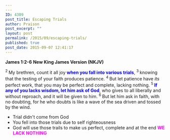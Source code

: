 ```yaml
---
---
ID: 4309
post_title: Escaping Trials
author: Praison
post_excerpt: ""
layout: post
permalink: /2015/09/escaping-trials/
published: true
post_date: 2015-09-07 12:41:17
---
```

<strong>James 1:2-6</strong>
<strong> New King James Version (NKJV)</strong>

<span class="text Jas-1-2"><sup class="versenum">2 </sup>My brethren, count it all joy <span style="color: #0000ff;"><strong>when you fall into various trials</strong></span>, </span><span id="en-NKJV-30270" class="text Jas-1-3"><sup class="versenum">3 </sup>knowing that the testing of your faith produces patience. </span><span id="en-NKJV-30271" class="text Jas-1-4"><sup class="versenum">4 </sup>But let patience have <i>its</i> perfect work, that you may be perfect and complete, lacking nothing. </span><span id="en-NKJV-30272" class="text Jas-1-5"><sup class="versenum">5 </sup><span style="color: #0000ff;"><strong>If any of you lacks wisdom, let him ask of God</strong></span>, who gives to all liberally and without reproach, and it will be given to him. </span><span id="en-NKJV-30273" class="text Jas-1-6"><sup class="versenum">6 </sup>But let him ask in faith, with no doubting, for he who doubts is like a wave of the sea driven and tossed by the wind.</span>
<ul>
	<li>Trial didn't come from God</li>
	<li>You fell into those trials due to self righteousness</li>
	<li>God will use those trails to make us perfect, complete and at the end <span style="color: #ff00ff;"><strong>WE LACK NOTHING</strong></span></li>
</ul>